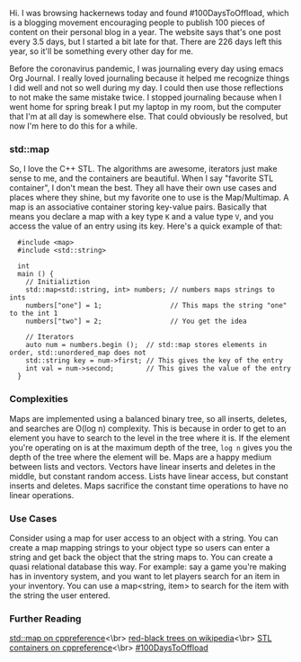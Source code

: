   Hi. I was browsing hackernews today and found #100DaysToOffload, which is a blogging movement encouraging people to publish 100 pieces of content on their personal blog in a year. The website says that's one post every 3.5 days, but I started a bit late for that.  There are 226 days left this year, so it'll be something every other day for me.

Before the coronavirus pandemic, I was journaling every day using emacs Org Journal. I really loved journaling because it helped me recognize things I did well and not so well during my day.  I could then use those reflections to not make the same mistake twice. I stopped journaling because when I went home for spring break I put my laptop in my room, but the computer that I'm at all day is somewhere else.  That could obviously be resolved, but now I'm here to do this for a while.

<h3>std::map</h3>
So, I love the C++ STL. The algorithms are awesome, iterators just make sense to me, and the containers are beautiful.  When I say "favorite STL container", I don't mean the best. They all have their own use cases and places where they shine, but my favorite one to use is the Map/Multimap.  A map is an associative container storing key-value pairs. Basically that means you declare a map with a key type <code>K</code> and a value type <code>V</code>, and you access the value of an entry using its key. Here's a quick example of that:

```
  #include <map>
  #include <std::string>
  
  int
  main () {
    // Initializtion
    std::map<std::string, int> numbers; // numbers maps strings to ints
    numbers["one"] = 1;                 // This maps the string "one" to the int 1
    numbers["two"] = 2;                 // You get the idea

    // Iterators
    auto num = numbers.begin ();  // std::map stores elements in order, std::unordered_map does not
    std::string key = num->first; // This gives the key of the entry
    int val = num->second;        // This gives the value of the entry
  }
```

<h3>Complexities</h3>
  Maps are implemented using a balanced binary tree, so all inserts, deletes, and searches are O(log n) complexity. This is because in order to get to an element you have to search to the level in the tree where it is. If the element you're operating on is at the maximum depth of the tree, <code>log n</code> gives you the depth of the tree where the element will be.  Maps are a happy medium between lists and vectors.  Vectors have linear inserts and deletes in the middle, but constant random access.  Lists have linear access, but constant inserts and deletes.  Maps sacrifice the constant time operations to have no linear operations. 

<h3>Use Cases</h3>
  Consider using a map for user access to an object with a string. You can create a map mapping strings to your object type so users can enter a string and get back the object that the string maps to.  You can create a quasi relational database this way.  For example: say a game you're making has in inventory system, and you want to let players search for an item in your inventory.  You can use a map&ltstring, item&gt to search for the item with the string the user entered. 
<h3>Further Reading</h3>
  <a href="https://en.cppreference.com/w/cpp/container/map">std::map on cppreference</a><\br>
  <a href="https://en.wikipedia.org/wiki/Red%E2%80%93black_tree">red-black trees on wikipedia</a><\br>
  <a href="https://en.cppreference.com/w/cpp/container">STL containers on cppreference</a><\br>
  <a href="https://100daystooffload.com/">#100DaysToOffload</a>
